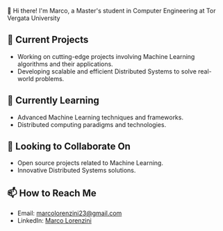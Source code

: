 👋 Hi there! I'm Marco, a Master's student in Computer Engineering at Tor Vergata University

## 🔭 Current Projects
- Working on cutting-edge projects involving Machine Learning algorithms and their applications.
- Developing scalable and efficient Distributed Systems to solve real-world problems.

## 🌱 Currently Learning
- Advanced Machine Learning techniques and frameworks.
- Distributed computing paradigms and technologies.

## 👯 Looking to Collaborate On
- Open source projects related to Machine Learning.
- Innovative Distributed Systems solutions.

## 📫 How to Reach Me
- Email: [marcolorenzini23@gmail.com](mailto:marcolorenzini23@gmail.com)
- LinkedIn: [Marco Lorenzini](https://www.linkedin.com/in/marco-lorenzini-6053a9255/)
